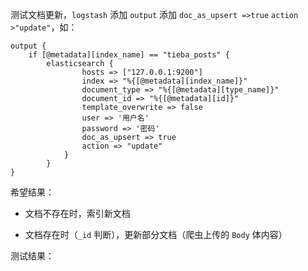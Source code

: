 测试文档更新，`logstash` 添加 `output` 添加  `doc_as_upsert =>true` `action >"update"`，如：

```
output {
    if [@metadata][index_name] == "tieba_posts" {
        elasticsearch {
                hosts => ["127.0.0.1:9200"]
                index => "%{[@metadata][index_name]}"
                document_type => "%{[@metadata][type_name]}"
                document_id => "%{[@metadata][id]}"
                template_overwrite => false
                user => '用户名'
                password => '密码'
                doc_as_upsert => true
                action => "update"
            }
        }
}
```

希望结果：

* 文档不存在时，索引新文档

* 文档存在时（`_id` 判断），更新部分文档（爬虫上传的 `Body` 体内容）

测试结果：

